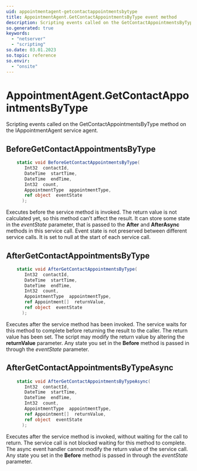 ```yaml
---
uid: appointmentagent-getcontactappointmentsbytype
title: AppointmentAgent.GetContactAppointmentsByType event method
description: Scripting events called on the GetContactAppointmentsByType method on the AppointmentAgent service agent.
so.generated: true
keywords:
  - "netserver"
  - "scripting"
so.date: 03.01.2023
so.topic: reference
so.envir:
  - "onsite"
---
```

# AppointmentAgent.GetContactAppointmentsByType

Scripting events called on the <see cref='M:SuperOffice.CRM.Services.IAppointmentAgent.GetContactAppointmentsByType'>GetContactAppointmentsByType</see> method on the <see cref='IAppointmentAgent'>IAppointmentAgent</see>  service agent.

## BeforeGetContactAppointmentsByType
```cs
    static void BeforeGetContactAppointmentsByType(
       Int32  contactId,
       DateTime  startTime,
       DateTime  endTime,
       Int32  count,
       AppointmentType  appointmentType,
       ref object  eventState
      );
```
Executes before the service method is invoked.
The return value is not calculated yet, so this method can't affect the result.
It can store some state in the *eventState* parameter, that is passed to the **After** and **AfterAsync** methods in this service call.
Event state is not preserved between different service calls. It is set to null at the start of each service call.
## AfterGetContactAppointmentsByType
```cs
    static void AfterGetContactAppointmentsByType(
       Int32  contactId,
       DateTime  startTime,
       DateTime  endTime,
       Int32  count,
       AppointmentType  appointmentType,
       ref Appointment[]  returnValue,
       ref object  eventState
      );
```
Executes after the service method has been invoked. The service waits for this method to complete before returning the result to the caller.
The return value has been set. The script may modify the return value by altering the **returnValue** parameter.
Any state you set in the **Before** method is passed in through the *eventState* parameter.
## AfterGetContactAppointmentsByTypeAsync
```cs
    static void AfterGetContactAppointmentsByTypeAsync(
       Int32  contactId,
       DateTime  startTime,
       DateTime  endTime,
       Int32  count,
       AppointmentType  appointmentType,
       ref Appointment[]  returnValue,
       ref object  eventState
      );
```
Executes after the service method is invoked, without waiting for the call to return.
The service call is not blocked waiting for this method to complete.
The async event handler cannot modify the return value of the service call.
Any state you set in the **Before** method is passed in through the *eventState* parameter.

